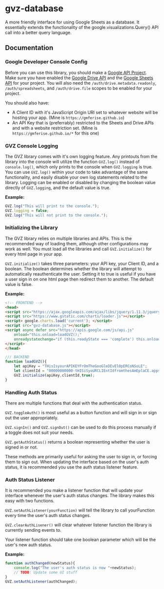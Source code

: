 # gvz-database
A more friendly interface for using Google Sheets as a database.
It essentially extends the functionality of the google.visualizations.Query() API call into a better query language.

## Documentation

### Google Developer Console Config
Before you can use this library, you should make a [Google API Project](https://console.developers.google.com/).
Make sure you have enabled the [Google Drive API](https://console.developers.google.com/apis/library/drive.googleapis.com?id=e44a1596-da14-427c-9b36-5eb6acce3775)
and the [Google Sheets API](https://console.developers.google.com/apis/library/sheets.googleapis.com?id=739c20c5-5641-41e8-a938-e55ddc082ad1) for your project.
You will also need the `/auth/drive.metadata.readonly`, `/auth/spreadsheets`, and `/auth/drive.file` scopes to be enabled for your project.

You should also have:
* A Client ID with it's JavaScript Origin URI set to whatever website will be hosting your app. (Mine is `https://gmferise.github.io`)
* An API Key that is (preferrably) restricted to the Sheets and Drive APIs and with a website restriction set. (Mine is `https://gmferise.github.io/*` for this one)


### GVZ Console Logging
The GVZ library comes with it's own logging feature.
Any printouts from the library into the console will utilize the function `GVZ.log()` instead of `console.log()`, which only prints to the console when `GVZ.logging` is true.
You can use `GVZ.log()` within your code to take advantage of the same functionality, and easily disable your own log statements related to the library.
Logging can be enabled or disabled by changing the boolean value directly of `GVZ.logging`, and the default value is true.

**Example:**
```javascript
GVZ.log("This will print to the console.");
GVZ.logging = false;
GVZ.log("This will not print to the console.");
```

### Initializing the Library
The GVZ library relies on multiple libraries and APIs.
This is the recommended way of loading them, although other configurations may work as well.
You must load all the libraries and call `GVZ.initialize()` for every html page in your app.

`GVZ.initialize()` takes three parameters: your API key, your Client ID, and a boolean.
The boolean determines whether the library will attempt to automatically reauthenticate the user.
Setting it to true is useful if you have a user sign in on one html page then redirect them to another.
The default value is false.

**Example:** 
```html
<!-- FRONTEND -->
<head>
<script src="https://ajax.googleapis.com/ajax/libs/jquery/1.11.3/jquery.min.js"></script>
<script src="https://www.gstatic.com/charts/loader.js"></script>
<script> google.charts.load('current'); </script>
<script src="gvz-database.js"></script>
<script async defer src="https://apis.google.com/js/api.js" 
    onload="this.onload=loadGVZ();"
    onreadystatechange="if (this.readyState === 'complete') this.onload()">
</script>
</head>
```
```javascript
/// BACKEND
function loadGVZ(){
    let apiKey = "THisIsyourAPIKEYFrOmTheGooGleDEvElOpERCoNSoLE";
    let clientId = "00000000000-tHISiSyoURCLIEntIdfromthesAmEplaCE.apps.googleusercontent.com";
    GVZ.initialize(apiKey,clientId,true);
}
```

### Handling Auth Status
There are multiple functions that deal with the authentication status.

`GVZ.toggleAuth()` is most useful as a button function and will sign in or sign out the user appropriately.

`GVZ.signIn()` and `GVZ.signOut()` can be used to do this process manually if a toggle does not suit your needs.

`GVZ.getAuthStatus()` returns a boolean representing whether the user is signed in or not.

These methods are primarily useful for asking the user to sign in, or forcing them to sign out.
When updating the interface based on the user's auth status, it is recommended you use the auth status listener feature.

### Auth Status Listener
It is recommended you make a listener function that will update your interface whenever the user's auth status changes.
The library makes this easy with two functions.

`GVZ.setAuthListener(yourFunction)` will tell the library to call yourFunction every time the user's auth status changes.

`GVZ.clearAuthLisener()` will clear whatever listener function the library is currently sending events to.

Your listener function should take one boolean parameter which will be the user's new auth status.

**Example:**
```javascript
function authChanged(newStatus){
    console.log("The user's auth status is now "+newStatus);
    // TODO: Update some UI stuff
}
GVZ.setAuthListener(authChanged);
```
